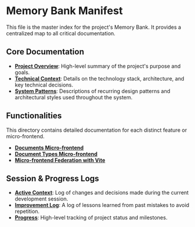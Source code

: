 # Memory Bank Manifest

This file is the master index for the project's Memory Bank. It provides a centralized map to all critical documentation.

## Core Documentation
- **[Project Overview](project_overview.md)**: High-level summary of the project's purpose and goals.
- **[Technical Context](techContext.md)**: Details on the technology stack, architecture, and key technical decisions.
- **[System Patterns](systemPatterns.md)**: Descriptions of recurring design patterns and architectural styles used throughout the system.

## Functionalities
This directory contains detailed documentation for each distinct feature or micro-frontend.
- **[Documents Micro-frontend](functionalities/documents-microfrontend.md)**
- **[Document Types Micro-frontend](functionalities/document-types-microfrontend.md)**
- **[Micro-frontend Federation with Vite](functionalities/microfrontend-federation-vite.md)**

## Session & Progress Logs
- **[Active Context](activeContext.md)**: Log of changes and decisions made during the current development session.
- **[Improvement Log](improvement_log.md)**: A log of lessons learned from past mistakes to avoid repetition.
- **[Progress](progress.md)**: High-level tracking of project status and milestones.

